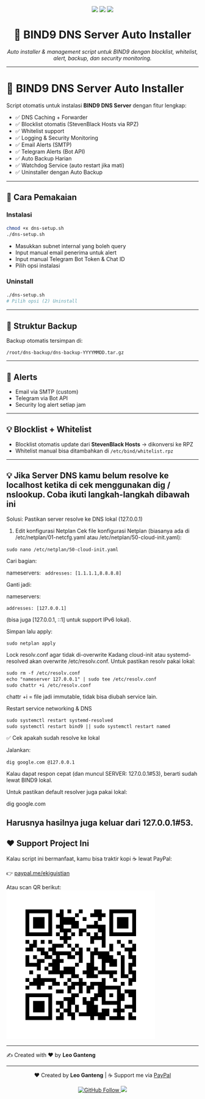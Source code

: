 <p align="center">
  <img src="https://img.shields.io/badge/Project-BIND9%20Auto%20Installer-blue?style=for-the-badge&logo=linux" />
  <img src="https://img.shields.io/badge/License-GPL.3.0-green?style=for-the-badge" />
  <img src="https://img.shields.io/badge/Maintained-Yes-success?style=for-the-badge" />
</p>

<h1 align="center">🚀 BIND9 DNS Server Auto Installer</h1>

<p align="center">
  <i>Auto installer & management script untuk BIND9 dengan blocklist, whitelist, alert, backup, dan security monitoring.</i>
</p>

---

# 🚀 BIND9 DNS Server Auto Installer

Script otomatis untuk instalasi **BIND9 DNS Server** dengan fitur lengkap:

- ✅ DNS Caching + Forwarder
- ✅ Blocklist otomatis (StevenBlack Hosts via RPZ)
- ✅ Whitelist support
- ✅ Logging & Security Monitoring
- ✅ Email Alerts (SMTP)
- ✅ Telegram Alerts (Bot API)
- ✅ Auto Backup Harian
- ✅ Watchdog Service (auto restart jika mati)
- ✅ Uninstaller dengan Auto Backup

---

## 📌 Cara Pemakaian

### Instalasi
```bash
chmod +x dns-setup.sh
./dns-setup.sh
```

- Masukkan subnet internal yang boleh query
- Input manual email penerima untuk alert
- Input manual Telegram Bot Token & Chat ID
- Pilih opsi instalasi

### Uninstall
```bash
./dns-setup.sh
# Pilih opsi (2) Uninstall
```

---

## 📂 Struktur Backup
Backup otomatis tersimpan di:
```
/root/dns-backup/dns-backup-YYYYMMDD.tar.gz
```

---

## 🔔 Alerts
- Email via SMTP (custom)
- Telegram via Bot API
- Security log alert setiap jam

---

## 💡 Blocklist + Whitelist
- Blocklist otomatis update dari **StevenBlack Hosts** → dikonversi ke RPZ
- Whitelist manual bisa ditambahkan di `/etc/bind/whitelist.rpz`

---
## 💡 Jika Server DNS kamu belum resolve ke localhost ketika di cek menggunakan dig / nslookup. Coba ikuti langkah-langkah dibawah ini
Solusi: Pastikan server resolve ke DNS lokal (127.0.0.1)

1. Edit konfigurasi Netplan
Cek file konfigurasi Netplan (biasanya ada di /etc/netplan/01-netcfg.yaml atau /etc/netplan/50-cloud-init.yaml):

`sudo nano /etc/netplan/50-cloud-init.yaml`


Cari bagian:

nameservers:
 ` addresses: [1.1.1.1,8.8.8.8]`


Ganti jadi:

nameservers:
  ```
  addresses: [127.0.0.1]
  ```


(bisa juga [127.0.0.1, ::1] untuk support IPv6 lokal).

Simpan lalu apply:

```
sudo netplan apply
```

Lock resolv.conf agar tidak di-overwrite
Kadang cloud-init atau systemd-resolved akan overwrite /etc/resolv.conf.
Untuk pastikan resolv pakai lokal:

```
sudo rm -f /etc/resolv.conf
echo "nameserver 127.0.0.1" | sudo tee /etc/resolv.conf
sudo chattr +i /etc/resolv.conf
```


chattr +i = file jadi immutable, tidak bisa diubah service lain.

Restart service networking & DNS
```
sudo systemctl restart systemd-resolved
sudo systemctl restart bind9 || sudo systemctl restart named
```
✅ Cek apakah sudah resolve ke lokal

Jalankan:

`dig google.com @127.0.0.1 `


Kalau dapat respon cepat (dan muncul SERVER: 127.0.0.1#53), berarti sudah lewat BIND9 lokal.

Untuk pastikan default resolver juga pakai lokal:

dig google.com


Harusnya hasilnya juga keluar dari 127.0.0.1#53.
---


## ❤️ Support Project Ini
Kalau script ini bermanfaat, kamu bisa traktir kopi ☕ lewat PayPal:  

👉 [paypal.me/ekiguistian](https://www.paypal.me/ekiguistian22)

Atau scan QR berikut:  
![PayPal QR](paypal_qr_ekiguistian22.png)

---

✍️ Created with ❤️ by **Leo Ganteng**

---

<p align="center">
  ❤️ Created by <b>Leo Ganteng</b> | 
  ☕ Support me via <a href="https://www.paypal.me/ekiguistian22">PayPal</a>
</p>

<p align="center">
  <a href="https://github.com/ekiguistian">
    <img src="https://img.shields.io/github/followers/ekiguistian?label=Follow%20me&style=social" alt="GitHub Follow" />
  </a>
  <a href="https://github.com/ekiguistian?tab=repositories">
    <img src="https://img.shields.io/badge/More%20Projects-GitHub-orange?style=flat-square" />
  </a>
</p>
